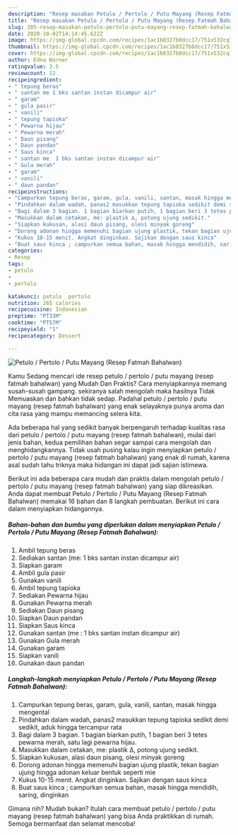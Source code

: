 ```yaml
---
description: "Resep masakan Petulo / Pertolo / Putu Mayang (Resep Fatmah Bahalwan) | Cara Masak Petulo / Pertolo / Putu Mayang (Resep Fatmah Bahalwan) Yang Sempurna"
title: "Resep masakan Petulo / Pertolo / Putu Mayang (Resep Fatmah Bahalwan) | Cara Masak Petulo / Pertolo / Putu Mayang (Resep Fatmah Bahalwan) Yang Sempurna"
slug: 385-resep-masakan-petulo-pertolo-putu-mayang-resep-fatmah-bahalwan-cara-masak-petulo-pertolo-putu-mayang-resep-fatmah-bahalwan-yang-sempurna
date: 2020-10-02T14:14:45.622Z
image: https://img-global.cpcdn.com/recipes/1ac1b0327b0dcc17/751x532cq70/petulo-pertolo-putu-mayang-resep-fatmah-bahalwan-foto-resep-utama.jpg
thumbnail: https://img-global.cpcdn.com/recipes/1ac1b0327b0dcc17/751x532cq70/petulo-pertolo-putu-mayang-resep-fatmah-bahalwan-foto-resep-utama.jpg
cover: https://img-global.cpcdn.com/recipes/1ac1b0327b0dcc17/751x532cq70/petulo-pertolo-putu-mayang-resep-fatmah-bahalwan-foto-resep-utama.jpg
author: Edna Warner
ratingvalue: 3.5
reviewcount: 12
recipeingredient:
- " tepung beras"
- " santan me 1 bks santan instan dicampur air"
- " garam"
- " gula pasir"
- " vanili"
- " tepung tapioka"
- " Pewarna hijau"
- " Pewarna merah"
- " Daun pisang"
- " Daun pandan"
- " Saus kinca"
- " santan me  1 bks santan instan dicampur air"
- " Gula merah"
- " garam"
- " vanili"
- " daun pandan"
recipeinstructions:
- "Campurkan tepung beras, garam, gula, vanili, santan, masak hingga mengental"
- "Pindahkan dalam wadah, panas2 masukkan tepung tapioka sedikit demi sedikit, aduk hingga tercampur rata"
- "Bagi dalam 3 bagian. 1 bagian biarkan putih, 1 bagian beri 3 tetes pewarna merah, satu lagi pewarna hijau."
- "Masukkan dalam cetakan, me: plastik ∆, potong ujung sedikit."
- "Siapkan kukusan, alasi daun pisang, olesi minyak goreng"
- "Dorong adonan hingga memenuhi bagian ujung plastik, tekan bagian ujung hingga adonan keluar bentuk seperti mie"
- "Kukus 10-15 menit. Angkat dinginkan. Sajikan dengan saus kinca"
- "Buat saus kinca ; campurkan semua bahan, masak hingga mendidih, saring, dinginkan"
categories:
- Resep
tags:
- petulo
- 
- pertolo

katakunci: petulo  pertolo 
nutrition: 265 calories
recipecuisine: Indonesian
preptime: "PT33M"
cooktime: "PT57M"
recipeyield: "1"
recipecategory: Dessert

---
```



![Petulo / Pertolo / Putu Mayang (Resep Fatmah Bahalwan)](https://img-global.cpcdn.com/recipes/1ac1b0327b0dcc17/751x532cq70/petulo-pertolo-putu-mayang-resep-fatmah-bahalwan-foto-resep-utama.jpg)

Kamu Sedang mencari ide resep petulo / pertolo / putu mayang (resep fatmah bahalwan) yang Mudah Dan Praktis? Cara menyiapkannya memang susah-susah gampang. sekiranya salah mengolah maka hasilnya Tidak Memuaskan dan bahkan tidak sedap. Padahal petulo / pertolo / putu mayang (resep fatmah bahalwan) yang enak selayaknya punya aroma dan cita rasa yang mampu memancing selera kita.



Ada beberapa hal yang sedikit banyak berpengaruh terhadap kualitas rasa dari petulo / pertolo / putu mayang (resep fatmah bahalwan), mulai dari jenis bahan, kedua pemilihan bahan segar sampai cara mengolah dan menghidangkannya. Tidak usah pusing kalau ingin menyiapkan petulo / pertolo / putu mayang (resep fatmah bahalwan) yang enak di rumah, karena asal sudah tahu triknya maka hidangan ini dapat jadi sajian istimewa.


Berikut ini ada beberapa cara mudah dan praktis dalam mengolah petulo / pertolo / putu mayang (resep fatmah bahalwan) yang siap dikreasikan. Anda dapat membuat Petulo / Pertolo / Putu Mayang (Resep Fatmah Bahalwan) memakai 16 bahan dan 8 langkah pembuatan. Berikut ini cara dalam menyiapkan hidangannya.

<!--inarticleads1-->

##### Bahan-bahan dan bumbu yang diperlukan dalam menyiapkan Petulo / Pertolo / Putu Mayang (Resep Fatmah Bahalwan):

1. Ambil  tepung beras
1. Sediakan  santan (me: 1 bks santan instan dicampur air)
1. Siapkan  garam
1. Ambil  gula pasir
1. Gunakan  vanili
1. Ambil  tepung tapioka
1. Sediakan  Pewarna hijau
1. Gunakan  Pewarna merah
1. Sediakan  Daun pisang
1. Siapkan  Daun pandan
1. Siapkan  Saus kinca
1. Gunakan  santan (me : 1 bks santan instan dicampur air)
1. Gunakan  Gula merah
1. Gunakan  garam
1. Siapkan  vanili
1. Gunakan  daun pandan




<!--inarticleads2-->

##### Langkah-langkah menyiapkan Petulo / Pertolo / Putu Mayang (Resep Fatmah Bahalwan):

1. Campurkan tepung beras, garam, gula, vanili, santan, masak hingga mengental
1. Pindahkan dalam wadah, panas2 masukkan tepung tapioka sedikit demi sedikit, aduk hingga tercampur rata
1. Bagi dalam 3 bagian. 1 bagian biarkan putih, 1 bagian beri 3 tetes pewarna merah, satu lagi pewarna hijau.
1. Masukkan dalam cetakan, me: plastik ∆, potong ujung sedikit.
1. Siapkan kukusan, alasi daun pisang, olesi minyak goreng
1. Dorong adonan hingga memenuhi bagian ujung plastik, tekan bagian ujung hingga adonan keluar bentuk seperti mie
1. Kukus 10-15 menit. Angkat dinginkan. Sajikan dengan saus kinca
1. Buat saus kinca ; campurkan semua bahan, masak hingga mendidih, saring, dinginkan




Gimana nih? Mudah bukan? Itulah cara membuat petulo / pertolo / putu mayang (resep fatmah bahalwan) yang bisa Anda praktikkan di rumah. Semoga bermanfaat dan selamat mencoba!
